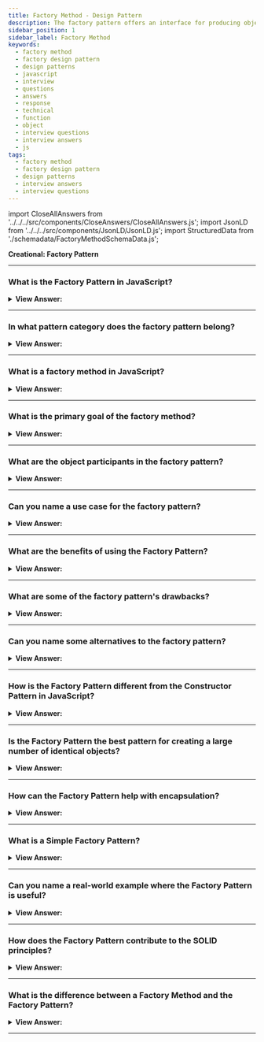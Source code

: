 ```yaml
---
title: Factory Method - Design Pattern
description: The factory pattern offers an interface for producing objects in a superclass while allowing subclasses to change the type of objects created.
sidebar_position: 1
sidebar_label: Factory Method
keywords:
  - factory method
  - factory design pattern
  - design patterns
  - javascript
  - interview
  - questions
  - answers
  - response
  - technical
  - function
  - object
  - interview questions
  - interview answers
  - js
tags:
  - factory method
  - factory design pattern
  - design patterns
  - interview answers
  - interview questions
---
```


import CloseAllAnswers from '../../../src/components/CloseAnswers/CloseAllAnswers.js';
import JsonLD from '../../../src/components/JsonLD/JsonLD.js';
import StructuredData from './schemadata/FactoryMethodSchemaData.js';

<JsonLD data={StructuredData} />

<head>
  <title>Factor Method | JavaScript Interview Questions</title>
</head>

**Creational: Factory Pattern**

<CloseAllAnswers />

---

### What is the Factory Pattern in JavaScript?

<details className='answer'>
  <summary>
    <strong>View Answer:</strong>
  </summary>
  <div>
  <div>
      <strong>Interview Response:</strong> The factory design pattern is a programming pattern that provides a way to create objects without specifying their concrete classes. It uses a factory method to instantiate objects based on a set of rules or criteria.<br/>
    </div><br />
    <div>
      <strong>Technical Response:</strong> A Factory Method creates new objects as instructed by the client. One way to create new objects in JavaScript is by invoking a constructor function with the new operator. There are times when the client should not or does not know which of numerous candidates objects to instantiate. The Factory Method enables the client to delegate object creation while maintaining control over the type to be instantiated.<br/><br/>
    </div><br />
  <div><strong className="codeExample">Diagram:</strong><br /><br />

  <div></div>

<img src="/img/structure-factory-method.png" /><br /><br />

**The objects participating in this pattern are:**

**Creator** -- In example code: _Factory_

- the Factory object that creates new products
- implements factory method which returns newly created products

**AbstractProduct** -- _not used in JavaScript_

- declares an interface for products

**ConcreteProduct** -- In example code: _Employees_

- the manufactured product
- All products support the same interface (properties and methods)

<br />

:::note

Though the definition particularly mentions that an interface needs to be defined, we do not have interfaces in JavaScript. Therefore, we must implement it so that JavaScript translates into an interface.

:::

</div><br />
  <div><strong className="codeExample">Code Example #1:</strong><br /><br />

  <div></div>

```js
let Factory = function () {
  this.createEmployee = function (type) {
    let employee;

    if (type === 'fulltime') {
      employee = new FullTime();
    } else if (type === 'parttime') {
      employee = new PartTime();
    } else if (type === 'temporary') {
      employee = new Temporary();
    } else if (type === 'contractor') {
      employee = new Contractor();
    }

    employee.type = type;

    employee.say = function () {
      console.log(this.type + ': rate ' + this.hourly + '/hour');
    };

    return employee;
  };
};

let FullTime = function () {
  this.hourly = '$12';
};

let PartTime = function () {
  this.hourly = '$11';
};

let Temporary = function () {
  this.hourly = '$10';
};

let Contractor = function () {
  this.hourly = '$15';
};

function run() {
  let employees = [];
  let factory = new Factory();

  employees.push(factory.createEmployee('fulltime'));
  employees.push(factory.createEmployee('parttime'));
  employees.push(factory.createEmployee('temporary'));
  employees.push(factory.createEmployee('contractor'));

  for (let i = 0, len = employees.length; i < len; i++) {
    employees[i].say();
  }
}

run();

/*

OUTPUT:

fulltime: rate $12/hour
parttime: rate $11/hour
temporary: rate $10/hour
contractor: rate $15/hour

*/
```

  </div>

  <br />
  <div><strong className="codeExample">Code Example #2:</strong><br /><br />

  <div></div>

```js
//Factory method for creating new shape instances
function shapeFactory() {
  this.createShape = function (shapeType) {
    var shape;
    switch (shapeType) {
      case 'rectangle':
        shape = new Rectangle();
        break;
      case 'square':
        shape = new Square();
        break;
      case 'circle':
        shape = new Circle();
        break;
      default:
        shape = new Rectangle();
        break;
    }
    return shape;
  };
}

// Constructor for defining new Rectangle
var Rectangle = function () {
  this.draw = function () {
    console.log('This is a Rectangle');
  };
};

// Constructor for defining new Square
var Square = function () {
  this.draw = function () {
    console.log('This is a Square');
  };
};

// Constructor for defining new Circle
var Circle = function () {
  this.draw = function () {
    console.log('This is a Circle');
  };
};

var factory = new shapeFactory();
//Creating instance of factory that makes rectangle,square,circle respectively
var rectangle = factory.createShape('rectangle');
var square = factory.createShape('square');
var circle = factory.createShape('circle');

rectangle.draw();
square.draw();
circle.draw();

/*
  OUTPUT
  
  This is a Rectangle
  This is a Square
  This is a Circle
 
*/
```

  </div>

  </div>
</details>

---

### In what pattern category does the factory pattern belong?

<details>
  <summary>
    <strong>View Answer:</strong>
  </summary>
  <div>
    <div>
      <strong>Interview Response:</strong> The factory pattern belongs to the "Creational" design pattern category, which is used to create objects in a flexible and extensible manner.
    </div>
  </div>
</details>

---

### What is a factory method in JavaScript?

<details>
  <summary><strong>View Answer:</strong></summary>
  <div>
  <div><strong>Interview Response:</strong> A factory method in JavaScript is a creational design pattern that provides an interface for creating objects. It encapsulates object creation logic within a method, allowing subclasses or implementing objects to determine the type of object to be created.
  </div><br />
  <div><strong className="codeExample">Code Example:</strong><br /><br />

  <div></div>

Here's an example of a factory method in JavaScript:

```javascript
// Product interface
class Product {
  constructor(name) {
    this.name = name;
  }
  // ...
}

// Concrete products
class ConcreteProductA extends Product {
  // ...
}

class ConcreteProductB extends Product {
  // ...
}

// Factory
class Factory {
  createProduct(type) {
    switch (type) {
      case 'A':
        return new ConcreteProductA('Product A');
      case 'B':
        return new ConcreteProductB('Product B');
      default:
        throw new Error('Invalid product type.');
    }
  }
}

// Usage
const factory = new Factory();

const productA = factory.createProduct('A');
console.log(productA.name); // Output: Product A

const productB = factory.createProduct('B');
console.log(productB.name); // Output: Product B
```

In this example, the `Factory` class provides a `createProduct` method that takes a type parameter and returns a new instance of the appropriate `ConcreteProduct` based on the type provided. The factory encapsulates the creation logic, allowing the client code to create products without being aware of the specific implementation details.

  </div>
  </div>
</details>

---

### What is the primary goal of the factory method?

<details>
  <summary>
    <strong>View Answer:</strong>
  </summary>
  <div>
    <div>
      <strong>Interview Response:</strong> The primary goal of a Factory Method is to provide a common interface for creating objects, allowing subclasses or implementing objects to decide the exact type of object to be instantiated, promoting flexibility and loose coupling.
    </div>
  </div>
</details>

---

### What are the object participants in the factory pattern?

<details>
  <summary>
    <strong>View Answer:</strong>
  </summary>
  <div>
    <div>
      <strong>Interview Response:</strong> The object participants in the factory pattern include the Creator, which defines the factory method, the ConcreteCreator, which implements the factory method, and the Product, which is the object being created.
    </div><br />
    <div>
      <strong>Technical Response:</strong> There are three participants in the factory pattern, including the Creator, AbstractProduct, and ConcreteProduct. The Creator is the factory object that creates new products and implements “factoryMethod” which returns newly manufactured products. The AbstractProduct declares an interface for the products, except in JavaScript. The ConcreteProduct is the product getting created, and all ConcreteProducts support the same interface.
    </div><br />

  </div>
</details>

---

### Can you name a use case for the factory pattern?

<details>
  <summary>
    <strong>View Answer:</strong>
  </summary>
  <div>
  <div>
      <strong>Interview Response:</strong> A use case for the factory pattern is in any application where object creation needs to be decoupled from the calling code, allowing for greater flexibility and extensibility in the codebase. This can improve code maintainability and reduce duplication of code.
      </div>
      <br/>
    <div>
      <strong>Technical Response:</strong> Use Cases and Applicability of the Factory Pattern
      </div>

<div></div>

- You should use the Factory Method when you don’t know the exact types and dependencies of the objects your code should work within your application.

- When you want to give users of your library or framework the ability to extend its internal components, we use the Factory Method to meet this specification.

- The Factory Method may be used to save system resources by reusing existing objects rather than constructing them each time.

<br />

  </div>
</details>

---

### What are the benefits of using the Factory Pattern?

<details>
  <summary>
    <strong>View Answer:</strong>
  </summary>
  <div>
  <div>
      <strong>Interview Response:</strong> The Factory Pattern promotes loose-coupling, code reusability, and enables the creation of similar objects without exposing the creation logic to the client.
    </div>
    <br />
    <div>
      <strong>Technical Details:</strong> Some benefits of using the factory pattern include decoupling object creation from the calling code, providing a flexible and extensible way to create objects, and improving code maintainability and reusability.<br/><br/>Benefits of the Factory Pattern.
    </div>
    <br />
    <div></div>

- You avoid a close relationship between the Creator and the concrete products.
- **Single Responsibility Principle (S.R.P.):** The principle of single responsibility. You can consolidate the product creation code into a single location in the program, making it easier to support.
- **Open/Closed Principle:** You can integrate new products into the system without busting the current client code.

<br />
  </div>
</details>

---

### What are some of the factory pattern's drawbacks?

<details>
  <summary>
    <strong>View Answer:</strong>
  </summary>
  <div>
    <div>
      <strong>Interview Response:</strong> Drawbacks of the Factory Pattern.<br /><br />
      The code may become more complicated as you introduce large numbers of new subclasses to implement the pattern. It can make the code more complex, obscure object types, and it can be overkill for simple object creation. The best-case scenario is incorporating the design into an existing creator class hierarchy.<br /><br />
    </div>
  </div>
</details>

---

### Can you name some alternatives to the factory pattern?

<details>
  <summary>
    <strong>View Answer:</strong>
  </summary>
  <div>
    <div>
      <strong>Interview Response:</strong> Alternatives to using the factory pattern in JavaScript include using the constructor function directly, using a class with static methods, or using a dependency injection library.<br /><br />
    </div>

Here is a list of alternatives to the Factory Pattern:

1. Object literals
2. Constructor functions
3. Dependency injection
4. Abstract factory pattern
5. Builder pattern
6. Singleton pattern
7. Prototype pattern
8. Module pattern

These alternatives provide various ways to handle object creation and instantiation in JavaScript, each with its own benefits and use cases.

  </div>
</details>

---

### How is the Factory Pattern different from the Constructor Pattern in JavaScript?

<details>
  <summary><strong>View Answer:</strong></summary>
  <div>
  <div><strong>Interview Response:</strong> The Factory Pattern uses a separate factory method to create objects, allowing subclasses or implementing objects to determine the type, while the Constructor Pattern directly creates objects using constructor functions or classes. The constructor in the pattern is instantiated using the "new" operator.
  </div>
  </div>
</details>

---

### Is the Factory Pattern the best pattern for creating a large number of identical objects?

<details>
  <summary><strong>View Answer:</strong></summary>
  <div>
  <div><strong>Interview Response:</strong> No, a Factory Pattern is not optimal for creating many identical objects; it's best used for creating similar but not identical objects. The Prototype Pattern is more suitable for creating a large number of identical objects because it allows objects to be cloned from a prototype, avoiding the overhead of repeated object construction in the Factory Pattern.
  </div>
  </div>
</details>

---

### How can the Factory Pattern help with encapsulation?

<details>
  <summary><strong>View Answer:</strong></summary>
  <div>
  <div><strong>Interview Response:</strong> It encapsulates the creation of objects, hiding the complexities of instantiation and making it easier to manage dependencies.
  </div>
  </div>
</details>

---

### What is a Simple Factory Pattern?

<details>
  <summary><strong>View Answer:</strong></summary>
  <div>
  <div><strong>Interview Response:</strong> A simple Factory Pattern is a subset of the Factory Pattern that returns an instance of one of several possible classes based on provided data.
  </div>
  </div>
</details>

---

### Can you name a real-world example where the Factory Pattern is useful?

<details>
  <summary><strong>View Answer:</strong></summary>
  <div>
  <div><strong>Interview Response:</strong> It's useful in a logging system where objects represent different types of logs, like error logs, info logs, debug logs, etc.
  </div>
  </div>
</details>

---

### How does the Factory Pattern contribute to the SOLID principles?

<details>
  <summary><strong>View Answer:</strong></summary>
  <div>
  <div><strong>Interview Response:</strong> It adheres to the Dependency Inversion Principle, as higher-level modules are not dependent on lower-level modules, promoting code flexibility.
  </div>
  </div>
</details>

---

### What is the difference between a Factory Method and the Factory Pattern?

<details>
  <summary><strong>View Answer:</strong></summary>
  <div>
  <div><strong>Interview Response:</strong> The Factory Pattern is a broader concept that includes multiple factory methods to create objects, while the Factory Method is a specific implementation of this pattern, focusing on a single method.
  </div><br />
  <div><strong className="codeExample">Code Example:</strong><br /><br />

  <div></div>

Here are simple code examples for both patterns in JavaScript:

1. Factory Method:

```javascript
class PizzaFactory {
    createPizza(type) { // createPizza is a Factory Method
        if (type === 'cheese') {
            return new CheesePizza();
        } else if (type === 'pepperoni') {
            return new PepperoniPizza();
        }
    }
}

```

In this example, `createPizza` is a Factory Method. It creates different types of Pizza objects based on the input `type`.

2. Factory Pattern:

```javascript
class PizzaFactory {
    static createCheesePizza() {
        return new CheesePizza();
    }
    
    static createPepperoniPizza() {
        return new PepperoniPizza();
    }
}

```

In this Factory Pattern example, we have a `PizzaFactory` class with two static methods: `createCheesePizza` and `createPepperoniPizza`. Each of these methods creates a specific type of Pizza object.

  </div>
  </div>
</details>

---
